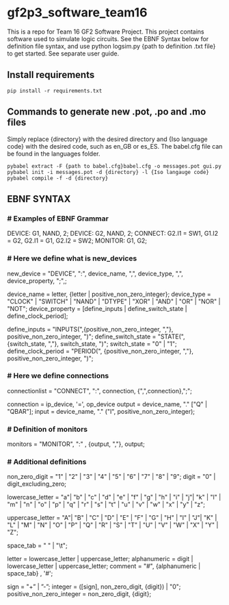 # gf2p3_software_team16

This is a repo for Team 16 GF2 Software Project. This project contains software used to simulate logic circuits. See the EBNF Syntax below for definition file syntax, and use python logsim.py {path to definition .txt file} to get started. See separate user guide.

## Install requirements

```
pip install -r requirements.txt
```

## Commands to generate new .pot, .po and .mo files

Simply replace {directory} with the desired directory and {Iso language code} with the desired code, such as en_GB or es_ES.
The babel.cfg file can be found in the languages folder.

```
pybabel extract -F {path to babel.cfg}babel.cfg -o messages.pot gui.py  
pybabel init -i messages.pot -d {directory} -l {Iso langauge code}  
pybabel compile -f -d {directory}  
```

## EBNF SYNTAX

### # Examples of EBNF Grammar

DEVICE: G1, NAND, 2;
DEVICE: G2, NAND, 2;
CONNECT: G2.I1 = SW1, G1.I2 = G2, G2.I1 = G1, G2.I2 = SW2;
MONITOR: G1, G2;

### # Here we define what is new_devices

new_device = "DEVICE", ":", device_name, ",", device_type, ",", device_property, ";",;

device_name = letter, {letter | positive_non_zero_integer};
device_type = "CLOCK" | "SWITCH" | "NAND" | "DTYPE" | "XOR" | "AND" |
              "OR" | "NOR" | "NOT";
device_property = [define_inputs | define_switch_state | define_clock_period];

define_inputs = "INPUTS(",{positive_non_zero_integer, ","},
                positive_non_zero_integer, ")";
define_switch_state = "STATE(", {switch_state, ","}, switch_state, ")";
switch_state = "0" | "1";
define_clock_period = "PERIOD(", {positive_non_zero_integer, ","},
                      positive_non_zero_integer, ")";

### # Here we define connections

connectionlist = "CONNECT", ":", connection, {",",connection},";";

connection = ip_device, '=', op_device
output = device_name, "." ["Q" | "QBAR"];
input = device_name, "." ("I", positive_non_zero_integer);

### # Definition of monitors

monitors = "MONITOR", ":" , {output, ","}, output;

### # Additional definitions

non_zero_digit = "1" | "2" | "3" | "4" | "5" | "6" | "7" | "8" | "9";
digit = "0" | digit_excluding_zero;

lowercase_letter = "a"| "b" | "c" | "d" | "e" | "f" | "g" | "h" | "i" | "j"| "k" | "l" | "m" | "n" | "o" | "p" | "q" | "r" | "s" | "t" | "u" | "v" | "w" | "x" | "y" | "z";

uppercase_letter = "A"| "B" | "C" | "D" | "E" | "F" | "G" | "H" | "I" | "J"| "K" | "L" | "M" | "N" | "O" | "P" | "Q" | "R" | "S" | "T" | "U" | "V" | "W" | "X" | "Y" | "Z";

space_tab = " " | "\t";

letter = lowercase_letter | uppercase_letter;
alphanumeric = digit | lowercase_letter | uppercase_letter;
comment = "#", {alphanumeric | space_tab} , '#';

sign = "+” | ”-”;
integer = ([sign], non_zero_digit, {digit}) | "0";
positive_non_zero_integer = non_zero_digit, {digit};
